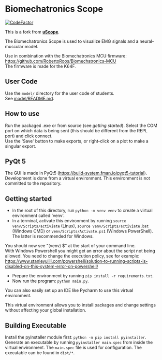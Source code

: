 # Biomechatronics Scope

[![CodeFactor](https://www.codefactor.io/repository/bitbucket/ctw-bw/uscope/badge)](https://www.codefactor.io/repository/bitbucket/ctw-bw/uscope)

This is a fork from [**uScope**](../../../uscope).

The Biomechatronics Scope is used to visualize EMG signals and a neural-muscular model.

Use in combination with the Biomechatronics MCU firmware: https://github.com/RobertoRoos/Biomechatronics-MCU  
The firmware is made for the K64F.

## User Code

Use the `model/` directory for the user code of students.  
See [model/README.md](model/README.md). 

## How to use

Run the packaged .exe or from source (see *getting started*). Select the COM port on which data is being sent (this should be different from the REPL port) and click connect.  
Use the 'Save' button to make exports, or right-click on a plot to make a singular export.

## PyQt 5

The GUI is made in PyQt5 (https://build-system.fman.io/pyqt5-tutorial). Development is done from a virtual environment.
This environment is not committed to the repository.

## Getting started

* In the root of this directory, run `python -m venv venv` to create a virtual environment called 'venv'.
* In a terminal, activate this environment by running `source venv/Scripts/activiate` (Linux), `source venv/Scripts/activiate.bat`
(Windows CMD) or `venv/Scripts/Activate.ps1` (Windows PowerShell). The latter is recommended for Windows.

You should now see "(venv) $" at the start of your command line.  
With Windows Powershell you might get an error about the script not being allowed. You need to change the execution policy, see for example: https://www.stanleyulili.com/powershell/solution-to-running-scripts-is-disabled-on-this-system-error-on-powershell/

* Prepare the environment by running `pip install -r requirements.txt`.
* Now run the program: `python main.py`.

You can also easily set up an IDE like Pycharm to use this virtual environment.

This virtual environment allows you to install packages and change settings without affecting your global installation.

## Building Executable

Install the pyinstaller module first: `python -m pip install pyinstaller`.  
Generate an executable by running `pyinstaller main.spec` from inside the virtual environment. The `main.spec` file is used for configuration. The executable can be found in `dist/*`.